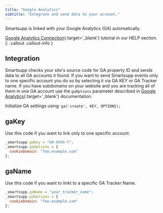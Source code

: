 ```yaml
---
title: "Google Analytics"
subtitle: "Integrate and send data to your account."
---
```


Smartsupp is linked with your Google Analytics (GA) automatically.

[Google Analytics Connection](https://www.smartsupp.com/help/google-analytics/){:target='\_blank'} tutorial in our HELP section.
{: .callout .callout-info }

## Integration

Smartsupp checks your site's source code for GA property ID and sends data to all GA accounts it found. If you want to send Smartsupp events only to one specific account you do so by selecting it via GA KEY or GA Tracker name. If you have subdomains on your website and you are tracking all of them in one GA account use the `gaOptions` parameter described in [Google Analytics](https://developers.google.com/analytics/devguides/collection/analyticsjs/#customizeTracker){:target='\_blank'} documentation.

Initialize GA settings using: `ga('create', KEY, OPTIONS);`

## gaKey

Use this code if you want to link only to one specific account.

```js
_smartsupp.gaKey = "UA-XXXX-Y";
_smartsupp.gaOptions = {
  cookieDomain: "foo.example.com"
};
```

## gaName

Use this code if you want to linkt to a specific GA Tracker Name.

```js
_smartsupp.gaName = "your_tracker_name";
_smartsupp.gaOptions = {
  cookieDomain: "foo.example.com"
};
```